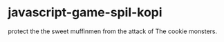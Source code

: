 # javascript-game-spil-kopi
protect the the sweet muffinmen from the attack of The cookie monsters.
